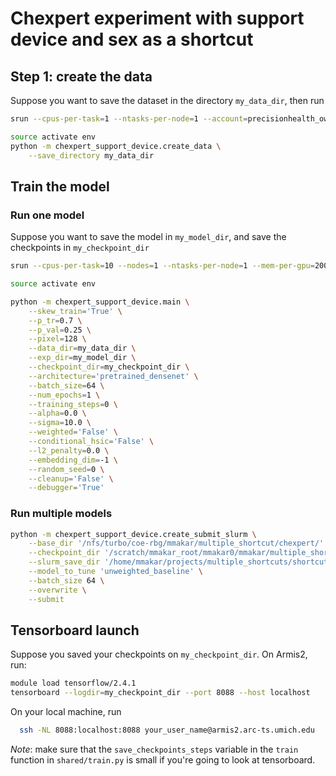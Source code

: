 # Chexpert experiment with support device and sex as a shortcut

## Step 1: create the data
Suppose you want to save the dataset in the directory `my_data_dir`, then run
```bash
srun --cpus-per-task=1 --ntasks-per-node=1 --account=precisionhealth_owned1 --partition=precisionhealth --time=5:00:00 --tasks-per-node=1 --mem=120gb --pty /bin/bash

source activate env
python -m chexpert_support_device.create_data \
	--save_directory my_data_dir
```

## Train the model

### Run one model
Suppose you want to save the model in `my_model_dir`, and save the checkpoints in `my_checkpoint_dir`
```bash
srun --cpus-per-task=10 --nodes=1 --ntasks-per-node=1 --mem-per-gpu=2000m  --gres=gpu:1 --account=precisionhealth_owned1 --partition=precisionhealth --pty /bin/bash

source activate env

python -m chexpert_support_device.main \
	--skew_train='True' \
	--p_tr=0.7 \
	--p_val=0.25 \
	--pixel=128 \
	--data_dir=my_data_dir \
	--exp_dir=my_model_dir \
	--checkpoint_dir=my_checkpoint_dir \
	--architecture='pretrained_densenet' \
	--batch_size=64 \
	--num_epochs=1 \
	--training_steps=0 \
	--alpha=0.0 \
	--sigma=10.0 \
	--weighted='False' \
	--conditional_hsic='False' \
	--l2_penalty=0.0 \
	--embedding_dim=-1 \
	--random_seed=0 \
	--cleanup='False' \
	--debugger='True'
```

### Run multiple models
```bash
python -m chexpert_support_device.create_submit_slurm \
	--base_dir '/nfs/turbo/coe-rbg/mmakar/multiple_shortcut/chexpert/' \
	--checkpoint_dir '/scratch/mmakar_root/mmakar0/mmakar/multiple_shortcut/chexpert/' \
	--slurm_save_dir '/home/mmakar/projects/multiple_shortcuts/shortcut_hsic/chexpert_slurm_scripts/' \
	--model_to_tune 'unweighted_baseline' \
	--batch_size 64 \
	--overwrite \
	--submit
```


## Tensorboard launch

Suppose you saved your checkpoints on `my_checkpoint_dir`. On Armis2, run:
```bash
module load tensorflow/2.4.1
tensorboard --logdir=my_checkpoint_dir --port 8088 --host localhost
```
On your local machine, run
```bash
  ssh -NL 8088:localhost:8088 your_user_name@armis2.arc-ts.umich.edu
 ```

*Note*: make sure that the `save_checkpoints_steps` variable in the `train` function in `shared/train.py` is small if you're going to look at tensorboard.

